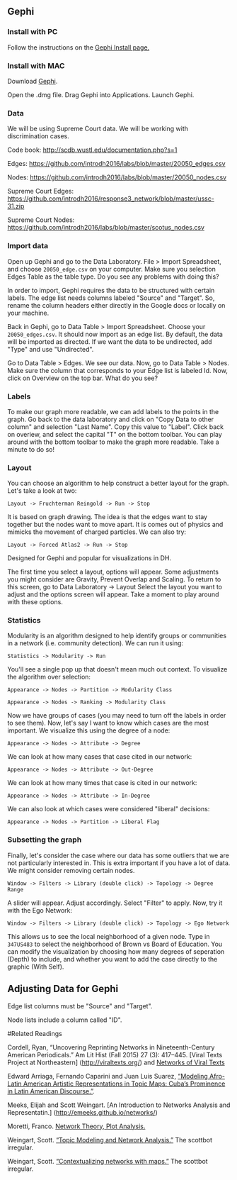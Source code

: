 ## Gephi

### Install with PC
Follow the instructions on the [Gephi Install page.](http://gephi.github.io/users/install/)

### Install with MAC

Download [Gephi](http://gephi.github.io/). 

Open the .dmg file. Drag Gephi into Applications. Launch Gephi.

### Data

We will be using Supreme Court data.  We will be working with discrimination cases. 

Code book: http://scdb.wustl.edu/documentation.php?s=1

Edges: https://github.com/introdh2016/labs/blob/master/20050_edges.csv

Nodes: https://github.com/introdh2016/labs/blob/master/20050_nodes.csv

Supreme Court Edges: https://github.com/introdh2016/response3_network/blob/master/ussc-31.zip

Supreme Court Nodes: https://github.com/introdh2016/labs/blob/master/scotus_nodes.csv

 

### Import data

Open up Gephi and go to the Data Laboratory. 
File > Import Spreadsheet, and choose `20050_edge.csv`
on your computer. Make sure you selection Edges Table as the table type. Do you see any problems
with doing this?

In order to import, Gephi requires the data to be structured with certain labels. The edge list
needs columns labeled "Source" and "Target". So, rename the column headers either directly in the
Google docs or locally on your machine.

Back in Gephi, go to Data Table > Import Spreadsheet. Choose your `20050_edges.csv`. It should now
import as an edge list. By default, the data will be imported as directed. If we want the data
to be undirected, add "Type" and use "Undirected".  

Go to Data Table > Edges. We see our data. Now, go to Data Table > Nodes. Make sure the column 
that corresponds to your Edge list is labeled Id. 
Now, click on Overview on the top bar. What do you see?

### Labels

To make our graph more readable, we can add labels to the points in the graph. Go back to the
data laboratory and click on "Copy Data to other column" and selection "Last Name". Copy this
value to "Label". Click back on overiew, and select the capital "T" on the bottom toolbar. You
can play around with the bottom toolbar to make the graph more readable. Take a minute to do
so!

### Layout
You can choose an algorithm to help construct a better layout for the graph. Let's take a look at two:

```
Layout -> Fruchterman Reingold -> Run -> Stop
```

It is based on graph drawing. The idea is that the edges want to stay together but the nodes want to
move apart. It is comes out of physics and mimicks the movement of charged particles.  We can also
try:

```
Layout -> Forced Atlas2 -> Run -> Stop
```

Designed for Gephi and popular for visualizations in DH.

The first time you select a layout, options will appear. Some adjustments you might consider are
Gravity, Prevent Overlap and Scaling. To return to this screen, go to Data Laboratory -> Layout
Select the layout you want to adjust and the options screen will appear. Take a moment to play
around with these options.

### Statistics

Modularity is an algorithm designed to help identify groups or communities in a network (i.e.
community detection). We can run it using:

```
Statistics -> Modularity -> Run
```

You'll see a single pop up that doesn't mean much out context. To visualize the algorithm over
selection:

```
Appearance -> Nodes -> Partition -> Modularity Class
```

```
Appearance -> Nodes -> Ranking -> Modularity Class
```

Now we have groups of cases (you may need to turn off the labels in order to see them). Now,
let's say I want to know which cases are the most important. We visualize this using the
degree of a node:

```
Appearance -> Nodes -> Attribute -> Degree
```

We can look at how many cases that case cited in our network:

```
Appearance -> Nodes -> Attribute -> Out-Degree
```

We can look at how many times that case is cited in our network:

```
Appearance -> Nodes -> Attribute -> In-Degree
```

We can also look at which cases were considered "liberal" decisions:

 ```
Appearance -> Nodes -> Partition -> Liberal Flag
```

 

### Subsetting the graph

Finally, let's consider the case where our data has some outliers that we are not particularly
interested in. This is extra important if you have a lot of data. We might consider removing
certain nodes.

```
Window -> Filters -> Library (double click) -> Topology -> Degree Range
```

A slider will appear. Adjust accordingly.  Select "Filter" to apply. Now, try it with the Ego
Network:

```
Window -> Filters -> Library (double click) -> Topology -> Ego Network
```

This allows us to see the local neighborhood of a given node. Type in `347US483` to select
the neighborhood of Brown vs Board of Education. You can modify the visualization by choosing how many
degrees of seperation (Depth) to include, and whether you want to add the case directly to
the graphic (With Self).

## Adjusting Data for Gephi

Edge list columns must be "Source" and "Target".

Node lists include a column called "ID". 

#Related Readings

Cordell, Ryan, “Uncovering Reprinting Networks in Nineteenth-Century American Periodicals.” Am Lit Hist (Fall 2015) 27 (3): 417–445. [Viral Texts Project at Northeastern] (http://viraltexts.org/) and [Networks of Viral Texts](http://networks.viraltexts.org/)

Edward Arriaga, Fernando Caparini and Juan Luis Suarez, [“Modeling Afro-Latin American Artistic Representations in Topic Maps: Cuba’s Prominence in Latin American Discourse.”](http://www.digitalhumanities.org/dhq/vol/7/1/000145/000145.html).

Meeks, Elijah and Scott Weingart. [An Introduction to Networks Analysis and Representatin.] (http://emeeks.github.io/networks/)

Moretti, Franco. [Network Theory, Plot Analysis.](https://litlab.stanford.edu/LiteraryLabPamphlet2.pdf)

Weingart, Scott. [“Topic Modeling and Network Analysis.”](http://www.scottbot.net/HIAL/?p=221) The scottbot irregular.

Weingart, Scott. [“Contextualizing networks with maps.”](http://www.scottbot.net/HIAL/?p=1942) The scottbot irregular.
